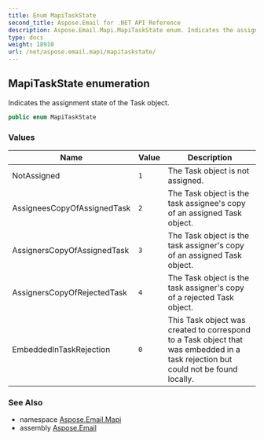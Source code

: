 ```yaml
---
title: Enum MapiTaskState
second_title: Aspose.Email for .NET API Reference
description: Aspose.Email.Mapi.MapiTaskState enum. Indicates the assignment state of the Task object
type: docs
weight: 18910
url: /net/aspose.email.mapi/mapitaskstate/
---
```

## MapiTaskState enumeration

Indicates the assignment state of the Task object.

```csharp
public enum MapiTaskState
```

### Values

| Name | Value | Description |
| --- | --- | --- |
| NotAssigned | `1` | The Task object is not assigned. |
| AssigneesCopyOfAssignedTask | `2` | The Task object is the task assignee's copy of an assigned Task object. |
| AssignersCopyOfAssignedTask | `3` | The Task object is the task assigner's copy of an assigned Task object. |
| AssignersCopyOfRejectedTask | `4` | The Task object is the task assigner's copy of a rejected Task object. |
| EmbeddedInTaskRejection | `0` | This Task object was created to correspond to a Task object that was embedded in a task rejection but could not be found locally. |

### See Also

* namespace [Aspose.Email.Mapi](../../aspose.email.mapi/)
* assembly [Aspose.Email](../../)


